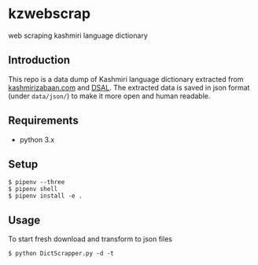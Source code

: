 # kzwebscrap
web scraping kashmiri language dictionary 

## Introduction

This repo is a data dump of Kashmiri language dictionary extracted from [kashmirizabaan.com](kashmirizabaan.com/index.php) and [DSAL](https://dsalsrv04.uchicago.edu/dictionaries/hassan/). The extracted data is saved in json format (under `data/json/`) to make it more open and human readable.
  
## Requirements

- python 3.x 

## Setup

```
$ pipenv --three
$ pipenv shell
$ pipenv install -e .
```

## Usage

To start fresh download and transform to json files
```
$ python DictScrapper.py -d -t
```